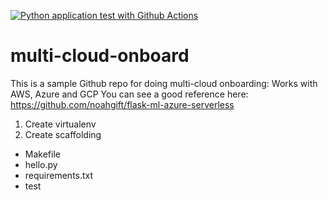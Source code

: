 [![Python application test with Github Actions](https://github.com/Salvador169/multi-cloud-onboard/actions/workflows/main.yml/badge.svg)](https://github.com/Salvador169/multi-cloud-onboard/actions/workflows/main.yml)

# multi-cloud-onboard
This is a sample Github repo for doing multi-cloud onboarding: Works with AWS, Azure and GCP
You can see a good reference here: https://github.com/noahgift/flask-ml-azure-serverless

1. Create virtualenv
2. Create scaffolding

* Makefile
* hello.py
* requirements.txt
* test
